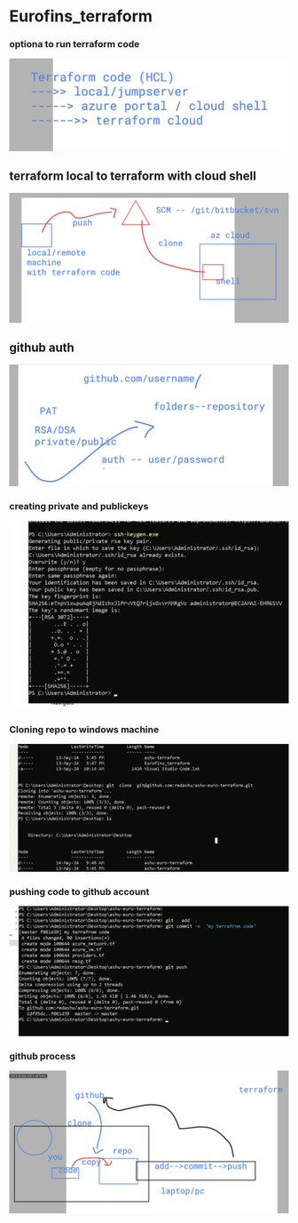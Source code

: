 # Eurofins_terraform 

### optiona to run terraform code 

<img src="run.png">

## terraform local to terraform with cloud shell

<img src="shell.png">

## github auth 

<img src="gauth.png">

### creating private and publickeys

<img src="key.png">

### Cloning repo to windows machine 

<img src="clone.png">

### pushing code to github account 

<img src="push.png">

### github process

<img src="write.png">





